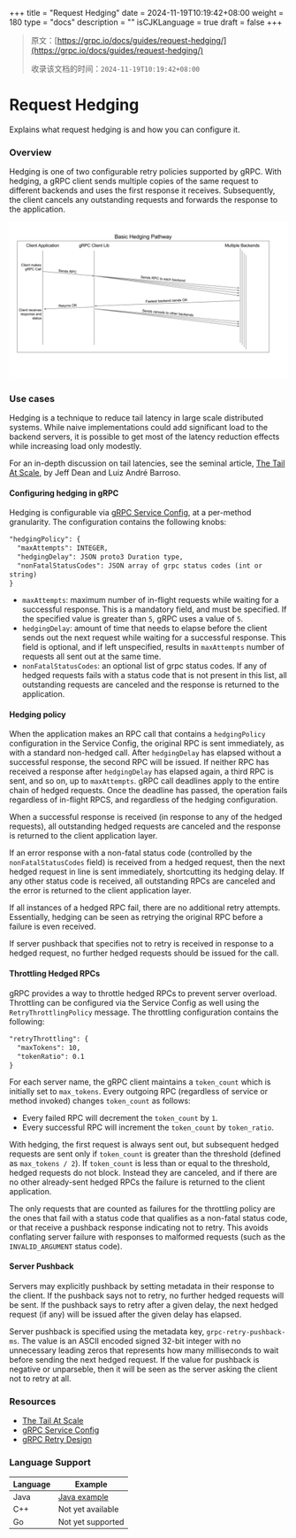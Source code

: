 +++
title = "Request Hedging"
date = 2024-11-19T10:19:42+08:00
weight = 180
type = "docs"
description = ""
isCJKLanguage = true
draft = false
+++

> 原文：[https://grpc.io/docs/guides/request-hedging/](https://grpc.io/docs/guides/request-hedging/)
>
> 收录该文档的时间：`2024-11-19T10:19:42+08:00`

# Request Hedging

Explains what request hedging is and how you can configure it.



### Overview

Hedging is one of two configurable retry policies supported by gRPC. With hedging, a gRPC client sends multiple copies of the same request to different backends and uses the first response it receives. Subsequently, the client cancels any outstanding requests and forwards the response to the application.



![Basic hedging diagram](RequestHedging_img/basic_hedge.svg)



### Use cases

Hedging is a technique to reduce tail latency in large scale distributed systems. While naive implementations could add significant load to the backend servers, it is possible to get most of the latency reduction effects while increasing load only modestly.

For an in-depth discussion on tail latencies, see the seminal article, [The Tail At Scale](https://research.google/pubs/pub40801/), by Jeff Dean and Luiz André Barroso.

#### Configuring hedging in gRPC

Hedging is configurable via [gRPC Service Config](https://github.com/grpc/grpc/blob/master/doc/service_config.md), at a per-method granularity. The configuration contains the following knobs:

```
"hedgingPolicy": {
  "maxAttempts": INTEGER,
  "hedgingDelay": JSON proto3 Duration type,
  "nonFatalStatusCodes": JSON array of grpc status codes (int or string)
}
```

- `maxAttempts`: maximum number of in-flight requests while waiting for a successful response. This is a mandatory field, and must be specified. If the specified value is greater than `5`, gRPC uses a value of `5`.
- `hedgingDelay`: amount of time that needs to elapse before the client sends out the next request while waiting for a successful response. This field is optional, and if left unspecified, results in `maxAttempts` number of requests all sent out at the same time.
- `nonFatalStatusCodes`: an optional list of grpc status codes. If any of hedged requests fails with a status code that is not present in this list, all outstanding requests are canceled and the response is returned to the application.

#### Hedging policy

When the application makes an RPC call that contains a `hedgingPolicy` configuration in the Service Config, the original RPC is sent immediately, as with a standard non-hedged call. After `hedgingDelay` has elapsed without a successful response, the second RPC will be issued. If neither RPC has received a response after `hedgingDelay` has elapsed again, a third RPC is sent, and so on, up to `maxAttempts`. gRPC call deadlines apply to the entire chain of hedged requests. Once the deadline has passed, the operation fails regardless of in-flight RPCS, and regardless of the hedging configuration.

When a successful response is received (in response to any of the hedged requests), all outstanding hedged requests are canceled and the response is returned to the client application layer.

If an error response with a non-fatal status code (controlled by the `nonFatalStatusCodes` field) is received from a hedged request, then the next hedged request in line is sent immediately, shortcutting its hedging delay. If any other status code is received, all outstanding RPCs are canceled and the error is returned to the client application layer.

If all instances of a hedged RPC fail, there are no additional retry attempts. Essentially, hedging can be seen as retrying the original RPC before a failure is even received.

If server pushback that specifies not to retry is received in response to a hedged request, no further hedged requests should be issued for the call.

#### Throttling Hedged RPCs

gRPC provides a way to throttle hedged RPCs to prevent server overload. Throttling can be configured via the Service Config as well using the `RetryThrottlingPolicy` message. The throttling configuration contains the following:

```
"retryThrottling": {
  "maxTokens": 10,
  "tokenRatio": 0.1
}
```

For each server name, the gRPC client maintains a `token_count` which is initially set to `max_tokens`. Every outgoing RPC (regardless of service or method invoked) changes `token_count` as follows:

- Every failed RPC will decrement the `token_count` by `1`.
- Every successful RPC will increment the `token_count` by `token_ratio`.

With hedging, the first request is always sent out, but subsequent hedged requests are sent only if `token_count` is greater than the threshold (defined as `max_tokens / 2`). If `token_count` is less than or equal to the threshold, hedged requests do not block. Instead they are canceled, and if there are no other already-sent hedged RPCs the failure is returned to the client application.

The only requests that are counted as failures for the throttling policy are the ones that fail with a status code that qualifies as a non-fatal status code, or that receive a pushback response indicating not to retry. This avoids conflating server failure with responses to malformed requests (such as the `INVALID_ARGUMENT` status code).

#### Server Pushback

Servers may explicitly pushback by setting metadata in their response to the client. If the pushback says not to retry, no further hedged requests will be sent. If the pushback says to retry after a given delay, the next hedged request (if any) will be issued after the given delay has elapsed.

Server pushback is specified using the metadata key, `grpc-retry-pushback-ms`. The value is an ASCII encoded signed 32-bit integer with no unnecessary leading zeros that represents how many milliseconds to wait before sending the next hedged request. If the value for pushback is negative or unparseble, then it will be seen as the server asking the client not to retry at all.

### Resources

- [The Tail At Scale](https://research.google/pubs/pub40801/)
- [gRPC Service Config](https://github.com/grpc/grpc/blob/master/doc/service_config.md)
- [gRPC Retry Design](https://github.com/grpc/proposal/blob/master/A6-client-retries.md)

### Language Support

| Language | Example                                                      |
| -------- | ------------------------------------------------------------ |
| Java     | [Java example](https://github.com/grpc/grpc-java/tree/master/examples/src/main/java/io/grpc/examples/hedging) |
| C++      | Not yet available                                            |
| Go       | Not yet supported                                            |
